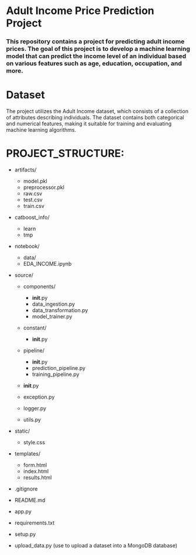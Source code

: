 
# Adult Income Price Prediction Project
### This repository contains a project for predicting adult income prices. The goal of this project is to develop a machine learning model that can predict the income level of an individual based on various features such as age, education, occupation, and more.

# Dataset
The project utilizes the Adult Income dataset, which consists of a collection of attributes describing individuals. The dataset contains both categorical and numerical features, making it suitable for training and evaluating machine learning algorithms.

# PROJECT_STRUCTURE:

- artifacts/
  - model.pkl
  - preprocessor.pkl
  - raw.csv
  - test.csv
  - train.csv
- catboost_info/
    - learn
    - tmp

- notebook/
    - data/
    - EDA_INCOME.ipynb

- source/
    - components/
        - __init__.py
        - data_ingestion.py
        - data_transformation.py
        - model_trainer.py

    - constant/
        - __init__.py

    - pipeline/
        - __init__.py
        - prediction_pipeline.py
        - training_pipeline.py

    - __init__.py
    - exception.py
    - logger.py
    - utils.py

- static/
    - style.css

- templates/
    - form.html
    - index.html
    - results.html

- .gitignore
- README.md
- app.py
- requirements.txt
- setup.py
- upload_data.py
   (use to upload a dataset into a MongoDB database)


   



